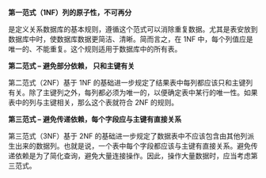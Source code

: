 **第一范式（1NF）列的原子性，不可再分**  

是定义关系数据库的基本规则，遵循这个范式可以消除重复数据。尤其是表安放到数据库中时，使数据库数据更简洁、清晰。简而言之，在 1NF 中，每个列值应是唯一的、不能重复。这个规则适用于数据库中的所有表。  


**第二范式 – 避免部分依赖， 只和主键有关**  

第二范式（2NF）基于 1NF 的基础进一步规定了结果表中每列都应该只和主键列有关。除了主键列之外，每列都必须为唯一的，以便确定表中某行的唯一性。如果表中的列与主键相关，那么这个表就符合 2NF 的规则。  

**第三范式 – 避免传递依赖，每个字段应与主键有直接关系**   

第三范式（3NF）基于 2NF 的基础进一步规定了数据表中不应该包含由其他列派生出来的数据列。也就是说，一个表中每个字段都应该与主键有直接关系。避免传递依赖是为了简化查询，避免大量连接操作。因此，操作大量数据时，应当考虑第三范式。